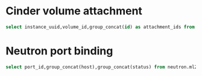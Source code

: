 # Cinder volume attachment
````SQL
select instance_uuid,volume_id,group_concat(id) as attachment_ids from cinder.volume_attachment where deleted = 0 group by volume_id having (count(id) > 1);
````

# Neutron port binding
````SQL
select port_id,group_concat(host),group_concat(status) from neutron.ml2_port_bindings group by port_id having (count(port_id) > 1);
````
